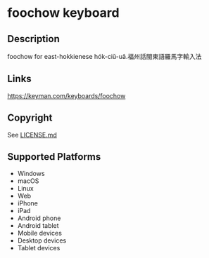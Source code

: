 foochow keyboard
==============

Description
-----------
foochow for east-hokkienese hók-ciŭ-uâ.福州話閩東語羅馬字輸入法

Links
-----
https://keyman.com/keyboards/foochow

Copyright
---------
See [LICENSE.md](LICENSE.md)

Supported Platforms
-------------------
 * Windows
 * macOS
 * Linux
 * Web
 * iPhone
 * iPad
 * Android phone
 * Android tablet
 * Mobile devices
 * Desktop devices
 * Tablet devices

